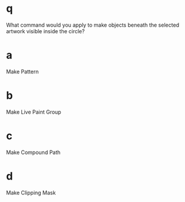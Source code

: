 # q
What command would you apply to make objects beneath the selected artwork visible inside the circle?
# a
Make Pattern
# b
Make Live Paint Group
# c
Make Compound Path
# d
Make Clipping Mask